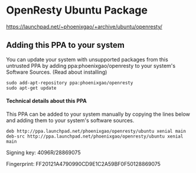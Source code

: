# OpenResty Ubuntu Package

https://launchpad.net/~phoenixgao/+archive/ubuntu/openresty/


## Adding this PPA to your system
You can update your system with unsupported packages from this untrusted PPA by adding ppa:phoenixgao/openresty to your system's Software Sources. (Read about installing)

```
sudo add-apt-repository ppa:phoenixgao/openresty
sudo apt-get update
```

#### Technical details about this PPA
This PPA can be added to your system manually by copying the lines below and adding them to your system's software sources.

```
deb http://ppa.launchpad.net/phoenixgao/openresty/ubuntu xenial main
deb-src http://ppa.launchpad.net/phoenixgao/openresty/ubuntu xenial main
```

Signing key:
4096R/28869075

Fingerprint:
FF20121A4790990CD9E1C2A59BF0F50128869075
